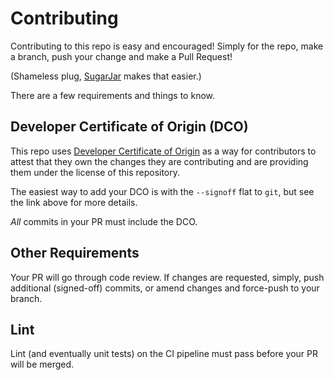 # Contributing

Contributing to this repo is easy and encouraged! Simply for the repo, make a
branch, push your change and make a Pull Request!

(Shameless plug, [SugarJar](https://github.com/jaymzh/sugarjar) makes that
easier.)

There are a few requirements and things to know.

## Developer Certificate of Origin (DCO)

This repo uses [Developer Certificate of
Origin](https://github.com/chef/chef/blob/main/CONTRIBUTING.md#developer-certification-of-origin-dco)
as a way for contributors to attest that they own the changes they are
contributing and are providing them under the license of this repository.

The easiest way to add your DCO is with the `--signoff` flat to `git`, but see
the link above for more details.

*All* commits in your PR must include the DCO.

## Other Requirements

Your PR will go through code review. If changes are requested, simply,
push additional (signed-off) commits, or amend changes and force-push
to your branch.

## Lint

Lint (and eventually unit tests) on the CI pipeline must pass before
your PR will be merged.
